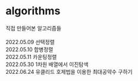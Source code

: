 # algorithms
직접 만들어본 알고리즘들
<br/><br/>
2022.05.09 선택정렬<br/>
2022.05.10 합병정렬<br/>
2022.05.11 카운팅정렬<br/>
2022.05.30 1차원 배열에서 이진탐색<br/>
2022.06.24 유클리드 호제법을 이용한 최대공약수 구하기<br/>
